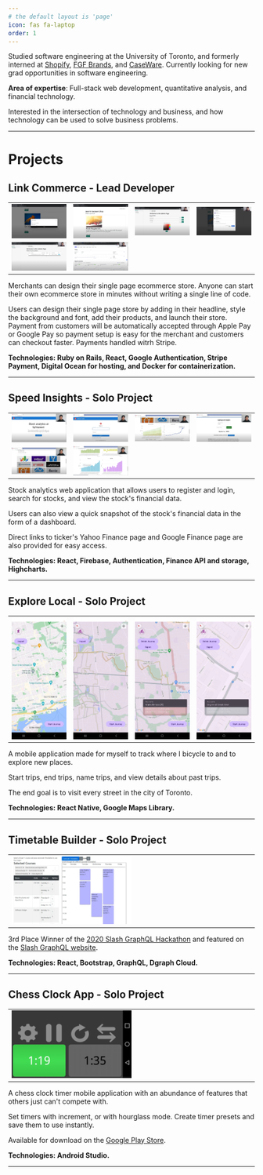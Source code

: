 ```yaml
---
# the default layout is 'page'
icon: fas fa-laptop
order: 1
---
```


Studied software engineering at the University of Toronto, and formerly interned at [Shopify](https://www.shopify.com/), [FGF Brands](https://fgfbrands.com/), and [CaseWare](https://www.caseware.com/). Currently looking for new grad opportunities in software engineering.

**Area of expertise**: Full-stack web development, quantitative analysis, and financial technology.

Interested in the intersection of technology and business, and how technology can be used to solve business problems.

<hr>

<h1>Projects</h1>

## Link Commerce - Lead Developer

<table>
        <tr>
            <td>
                <img src="/assets/linkcommerce/linkcommerce1.webp"/>
            </td>
            <td>
                <img src="/assets/linkcommerce/linkcommerce2.webp"/>
            </td>
            <td>
                <img src="/assets/linkcommerce/linkcommerce3.webp"/>
            </td>
            <td>
                <img src="/assets/linkcommerce/linkcommerce4.webp"/>
            </td>
        </tr>
        <tr>
            <td>
                <img src="/assets/linkcommerce/linkcommerce5.webp"/>
            </td>
            <td>
                <img src="/assets/linkcommerce/linkcommerce6.webp"/>
            </td>
        </tr>
</table>

Merchants can design their single page ecommerce store. Anyone can start their own ecommerce store in minutes without writing a single line of code.


Users can design their single page store by adding in their headline, style the background and font, add their products, and launch their store. Payment from customers will be automatically accepted through Apple Pay or Google Pay so payment setup is easy for the merchant and customers can checkout faster. Payments handled witrh Stripe.

**Technologies: Ruby on Rails, React, Google Authentication, Stripe Payment, Digital Ocean for hosting, and Docker for containerization.**

<hr>

## Speed Insights - Solo Project

<table>
        <tr>
            <td>
                <img src="/assets/speedinsights/speedinsights1.webp"/>
            </td>
            <td>
                <img src="/assets/speedinsights/speedinsights2.webp"/>
            </td>
            <td>
                <img src="/assets/speedinsights/speedinsights3.webp"/>
            </td>
            <td>
                <img src="/assets/speedinsights/speedinsights4.webp"/>
            </td>
        </tr>
        <tr>
            <td>
                <img src="/assets/speedinsights/speedinsights5.webp"/>
            </td>
            <td>
                <img src="/assets/speedinsights/speedinsights6.webp"/>
            </td>
        </tr>
</table>

Stock analytics web application that allows users to register and login, search for stocks, and view the stock's financial data.

Users can also view a quick snapshot of the stock's financial data in the form of a dashboard.

Direct links to ticker's Yahoo Finance page and Google Finance page are also provided for easy access.

**Technologies: React, Firebase, Authentication, Finance API and storage, Highcharts.**

<hr>

## Explore Local - Solo Project

<table>
        <tr>
            <td>
                <img src="/assets/explorelocal/explorelocal1.webp"/>
            </td>
            <td>
                <img src="/assets/explorelocal/explorelocal2.webp"/>
            </td>
            <td>
                <img src="/assets/explorelocal/explorelocal3.webp"/>
            </td>
            <td>
                <img src="/assets/explorelocal/explorelocal4.webp"/>
            </td>
        </tr>
</table>

A mobile application made for myself to track where I bicycle to and to explore new places.

Start trips, end trips, name trips, and view details about past trips.

The end goal is to visit every street in the city of Toronto.

**Technologies: React Native, Google Maps Library.**

<hr>

## Timetable Builder - Solo Project

<table>
        <tr>
            <td>
                <img style="width:50%" src="/assets/timetablebuilder/timetablebuilder.webp"/>
            </td>
        </tr>
</table>

3rd Place Winner of the [2020 Slash GraphQL Hackathon](https://www.hackerearth.com/challenges/hackathon/slash-sprint/) and featured on the [Slash GraphQL website](https://dgraph.io/blog/post/hack-and-slash-hackathon-2020/).


**Technologies: React, Bootstrap, GraphQL, Dgraph Cloud.**


<hr>

## Chess Clock App - Solo Project

<table>
        <tr>
            <td>
                <img style="width:50%" src="/assets/chessclock/chessclock1.webp"/>
            </td>
        </tr>
</table>

A chess clock timer mobile application with an abundance of features that others just can't compete with.

Set timers with increment, or with hourglass mode. Create timer presets and save them to use instantly.

Available for download on the [Google Play Store](https://play.google.com/store/apps/details?id=knightsoul.chessclockv2&hl=en_CA&gl=US).

**Technologies: Android Studio.**

<hr>


